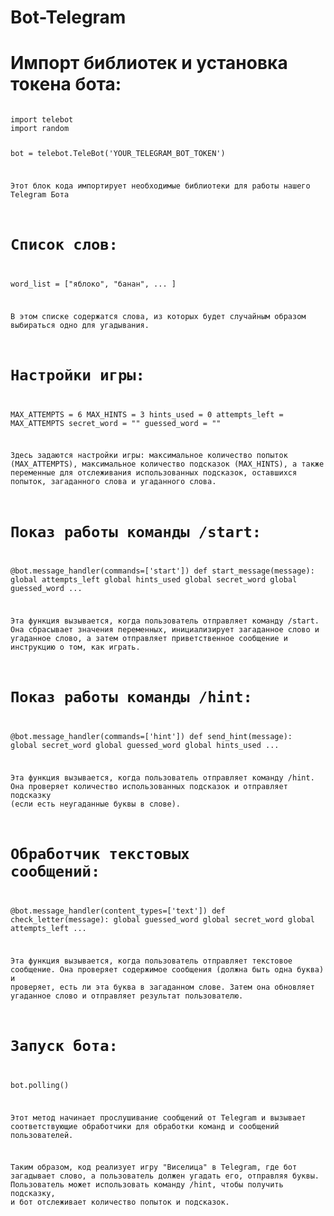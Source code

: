 # Bot-Telegram

# Импорт библиотек и установка токена бота:

<code>
import telebot
import random

bot = telebot.TeleBot('YOUR_TELEGRAM_BOT_TOKEN')

Этот блок кода импортирует необходимые библиотеки для работы нашего Telegram Бота

# Список слов:

word_list = ["яблоко", "банан", ... ]

В этом списке содержатся слова, из которых будет случайным образом выбираться одно для угадывания.

# Настройки игры:

MAX_ATTEMPTS = 6
MAX_HINTS = 3
hints_used = 0
attempts_left = MAX_ATTEMPTS
secret_word = ""
guessed_word = ""

Здесь задаются настройки игры: максимальное количество попыток (MAX_ATTEMPTS), максимальное количество подсказок (MAX_HINTS), а также переменные для отслеживания использованных подсказок, оставшихся попыток, загаданного слова и угаданного слова.

# Показ работы команды /start:

@bot.message_handler(commands=['start'])
def start_message(message):
    global attempts_left
    global hints_used
    global secret_word
    global guessed_word
    ...

Эта функция вызывается, когда пользователь отправляет команду /start. Она сбрасывает значения переменных, инициализирует загаданное слово и угаданное слово, а затем отправляет приветственное сообщение и инструкцию о том, как играть.

# Показ работы команды /hint:

@bot.message_handler(commands=['hint'])
def send_hint(message):
    global secret_word
    global guessed_word
    global hints_used
    ...

Эта функция вызывается, когда пользователь отправляет команду /hint. Она проверяет количество использованных подсказок и отправляет подсказку (если есть неугаданные буквы в слове).

# Обработчик текстовых сообщений:

@bot.message_handler(content_types=['text'])
def check_letter(message):
    global guessed_word
    global secret_word
    global attempts_left
    ...

Эта функция вызывается, когда пользователь отправляет текстовое сообщение. Она проверяет содержимое сообщения (должна быть одна буква) и проверяет, есть ли эта буква в загаданном слове. Затем она обновляет угаданное слово и отправляет результат пользователю.

# Запуск бота:

bot.polling()

Этот метод начинает прослушивание сообщений от Telegram и вызывает соответствующие обработчики для обработки команд и сообщений пользователей.

Таким образом, код реализует игру "Виселица" в Telegram, где бот загадывает слово, а пользователь должен угадать его, отправляя буквы. Пользователь может использовать команду /hint, чтобы получить подсказку, и бот отслеживает количество попыток и подсказок.
